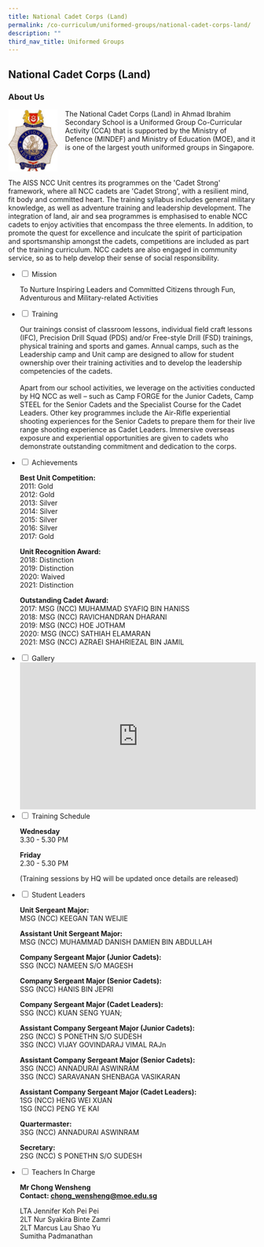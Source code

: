 ```yaml
---
title: National Cadet Corps (Land)
permalink: /co-curriculum/uniformed-groups/national-cadet-corps-land/
description: ""
third_nav_title: Uniformed Groups
---
```


## National Cadet Corps (Land)
### About Us

<img src="/images/ncclogo.jpg" style="width:20%;margin-right:15px;" align = "left">

The National Cadet Corps (Land) in Ahmad Ibrahim Secondary School is a Uniformed Group Co-Curricular Activity (CCA) that is supported by the Ministry of Defence (MINDEF) and Ministry of Education (MOE), and it is one of the largest youth uniformed groups in Singapore.  

<br clear="left">
  
The AISS NCC Unit centres its programmes on the 'Cadet Strong' framework, where all NCC cadets are 'Cadet Strong', with a resilient mind, fit body and committed heart. The training syllabus includes general military knowledge, as well as adventure training and leadership development. The integration of land, air and sea programmes is emphasised to enable NCC cadets to enjoy activities that encompass the three elements. In addition, to promote the quest for excellence and inculcate the spirit of participation and sportsmanship amongst the cadets, competitions are included as part of the training curriculum. NCC cadets are also engaged in community service, so as to help develop their sense of social responsibility.

<ul class="jekyllcodex_accordion">
<li><input id="accordion1" type="checkbox" /> <label for="accordion1">Mission</label>
<div>
<p>To Nurture Inspiring Leaders and Committed Citizens through Fun, Adventurous and Military-related Activities</p>
</div>
</li>
<li><input id="accordion2" type="checkbox" /> <label for="accordion2">Training</label>
<div>
<p>Our trainings consist of classroom lessons, individual field craft lessons (IFC), Precision Drill Squad (PDS) and/or Free-style Drill (FSD) trainings, physical training and sports and games. Annual camps, such as the Leadership camp and Unit camp are designed to allow for student ownership over their training activities and to develop the leadership competencies of the cadets.
<br><br>
Apart from our school activities, we leverage on the activities conducted by HQ NCC as well – such as Camp FORGE for the Junior Cadets, Camp STEEL for the Senior Cadets and the Specialist Course for the Cadet Leaders.
Other key programmes include the Air-Rifle experiential shooting experiences for the Senior Cadets to prepare them for their live range shooting experience as Cadet Leaders. Immersive overseas exposure and experiential opportunities are given to cadets who demonstrate outstanding commitment and dedication to the corps.</p>
</div>
</li>
<li><input id="accordion3" type="checkbox" /> <label for="accordion3">Achievements</label>
<div>
<p><strong>Best Unit Competition:<br /></strong>2011: Gold<br />2012: Gold<br />2013: Silver<br />2014: Silver<br />2015: Silver<br />2016: Silver<br />2017: Gold</p>
<p><strong>Unit Recognition Award:<br /></strong>2018: Distinction<br>2019: Distinction<br>2020: Waived<br>2021: Distinction</p>
<p><strong>Outstanding Cadet Award:<br /></strong>2017: MSG (NCC) MUHAMMAD SYAFIQ BIN HANISS<br>2018: MSG (NCC) RAVICHANDRAN DHARANI<br>2019: MSG (NCC) HOE JOTHAM<br>2020: MSG (NCC) SATHIAH ELAMARAN<br>2021: MSG (NCC) AZRAEI SHAHRIEZAL BIN JAMIL</p>
</div>
</li>
<li><input id="accordion5" type="checkbox" /> <label for="accordion5">Gallery</label>
<div>
<iframe src="https://docs.google.com/presentation/d/e/2PACX-1vSoev-Z05BRhWLIKCZAgzij5hxPM4T-kk5Ub2LmUwJHym2WRgviTUsUS_-iaGL1tgLrFPwLipWXwGTQ/embed?start=false&loop=false&delayms=5000" frameborder="0" width="480" height="299" allowfullscreen="true"></iframe>
</div>
</li>
<li><input id="accordion6" type="checkbox" /> <label for="accordion6">Training Schedule</label>
<div>
<p><strong>Wednesday<br /></strong>3.30 - 5.30 PM</p>
<p><strong>Friday<br /></strong>2.30 - 5.30 PM</p>
<p>(Training sessions by HQ will be updated once details are released)</p>
</div>
</li>
<li><input id="accordion7" type="checkbox" /> <label for="accordion7">Student Leaders</label>
<div>
<p><strong>Unit Sergeant Major:<br /></strong>MSG (NCC) KEEGAN TAN WEIJIE</p>
<p><strong>Assistant Unit Sergeant Major:<br /></strong>MSG (NCC) MUHAMMAD DANISH DAMIEN BIN ABDULLAH</p>
<p><strong>Company Sergeant Major (Junior Cadets):<br /></strong>SSG (NCC) NAMEEN S/O MAGESH</p>
<p><strong>Company Sergeant Major (Senior Cadets):<br /></strong>SSG (NCC) HANIS BIN JEPRI</p>
<p><strong>Company Sergeant Major (Cadet Leaders):<br /></strong>SSG (NCC) KUAN SENG YUAN;</p>
<p><strong>Assistant Company Sergeant Major (Junior Cadets):<br /></strong>2SG (NCC) S PONETHN S/O SUDESH<br />3SG (NCC) VIJAY GOVINDARAJ VIMAL RAJn<br /></p>
<p><strong>Assistant Company Sergeant Major (Senior Cadets):<br /></strong>3SG (NCC) ANNADURAI ASWINRAM<br />3SG (NCC) SARAVANAN SHENBAGA VASIKARAN<br /></p>
<p><strong>Assistant Company Sergeant Major (Cadet Leaders):<br /></strong>1SG (NCC) HENG WEI XUAN<br />1SG (NCC) PENG YE KAI</p>
<p><strong>Quartermaster:<br /></strong>3SG (NCC) ANNADURAI ASWINRAM</p><p><strong>Secretary:<br /></strong>2SG (NCC) S PONETHN S/O SUDESH</p>
</div>
</li>
<li><input id="accordion8" type="checkbox" /> <label for="accordion8">Teachers In Charge</label>
<div>
<p><strong>Mr Chong Wensheng<br /></strong><strong>Contact:&nbsp;<a href="mailto:tan_boon_cheong_marc@moe.edu.sg" target="">chong_wensheng@moe.edu.sg</a></strong></p>
<p>LTA Jennifer Koh Pei Pei<br />2LT Nur Syakira Binte Zamri<br />2LT Marcus Lau Shao Yu<br/> Sumitha Padmanathan</p>
</div>
</li>
</ul>